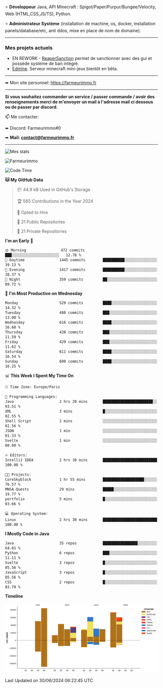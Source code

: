 ⭐ **Développeur** Java, API Minecraft : Spigot/Paper/Purpur/Bungee/Velocity, Web (HTML,CSS,JS/TS), Python.

⭐ **Administrateur Système** (installation de machine, os, docker, installation panels/database/etc, anti ddos, mise en place de nom de domaine).

---

### Mes projets actuels
- EN REWORK - [ReaperSanction](https://www.spigotmc.org/resources/reapersanction.89580/) permet de sanctionner avec des gui et possède système de ban intégré.
- [Edmine](https://edmine.net). Serveur minecraft mini-jeux bientôt en bêta.

---

➥ Mon site personnel: https://farmeurimmo.fr

---

**Si vous souhaitez commander un service / passer commande / avoir des renseignements merci de m'envoyer un mail à l'adresse mail ci dessous ou de passer par discord.**

📫 Me contacter:
 
   ➥ Discord: Farmeurimmo#0
   
   ➥ **Mail: contact@farmeurimmo.fr**

---

![Mes stats](https://github-readme-stats.farmeurimmo.fr/api?username=Farmeurimmo&count_private=true&show_icons=true&theme=radical)

<img src="https://komarev.com/ghpvc/?username=Farmeurimmo" alt="Farmeurimmo" />

<!--START_SECTION:waka-->
![Code Time](http://img.shields.io/badge/Code%20Time-1%2C398%20hrs%205%20mins-blue)

**🐱 My GitHub Data** 

> 📦 44.9 kB Used in GitHub's Storage 
 > 
> 🏆 565 Contributions in the Year 2024
 > 
> 💼 Opted to Hire
 > 
> 📜 21 Public Repositories 
 > 
> 🔑 21 Private Repositories 
 > 
**I'm an Early 🐤** 

```text
🌞 Morning                472 commits         ███░░░░░░░░░░░░░░░░░░░░░░   12.78 % 
🌆 Daytime                1445 commits        ██████████░░░░░░░░░░░░░░░   39.13 % 
🌃 Evening                1417 commits        ██████████░░░░░░░░░░░░░░░   38.37 % 
🌙 Night                  359 commits         ██░░░░░░░░░░░░░░░░░░░░░░░   09.72 % 
```
📅 **I'm Most Productive on Wednesday** 

```text
Monday                   529 commits         ████░░░░░░░░░░░░░░░░░░░░░   14.32 % 
Tuesday                  480 commits         ███░░░░░░░░░░░░░░░░░░░░░░   13.00 % 
Wednesday                616 commits         ████░░░░░░░░░░░░░░░░░░░░░   16.68 % 
Thursday                 428 commits         ███░░░░░░░░░░░░░░░░░░░░░░   11.59 % 
Friday                   429 commits         ███░░░░░░░░░░░░░░░░░░░░░░   11.62 % 
Saturday                 611 commits         ████░░░░░░░░░░░░░░░░░░░░░   16.54 % 
Sunday                   600 commits         ████░░░░░░░░░░░░░░░░░░░░░   16.25 % 
```


📊 **This Week I Spent My Time On** 

```text
🕑︎ Time Zone: Europe/Paris

💬 Programming Languages: 
Java                     2 hrs 20 mins       ███████████████████████░░   93.51 % 
XML                      3 mins              █░░░░░░░░░░░░░░░░░░░░░░░░   02.55 % 
Shell Script             2 mins              ░░░░░░░░░░░░░░░░░░░░░░░░░   01.56 % 
JSON                     1 min               ░░░░░░░░░░░░░░░░░░░░░░░░░   01.33 % 
Svelte                   1 min               ░░░░░░░░░░░░░░░░░░░░░░░░░   00.80 % 

🔥 Editors: 
IntelliJ IDEA            2 hrs 30 mins       █████████████████████████   100.00 % 

🐱‍💻 Projects: 
CoreSkyblock             1 hr 55 mins        ███████████████████░░░░░░   76.57 % 
MNSA-Quests              29 mins             █████░░░░░░░░░░░░░░░░░░░░   19.77 % 
portfolio                5 mins              █░░░░░░░░░░░░░░░░░░░░░░░░   03.66 % 

💻 Operating System: 
Linux                    2 hrs 30 mins       █████████████████████████   100.00 % 
```

**I Mostly Code in Java** 

```text
Java                     35 repos            ████████████████░░░░░░░░░   64.81 % 
Python                   6 repos             ███░░░░░░░░░░░░░░░░░░░░░░   11.11 % 
Svelte                   3 repos             █░░░░░░░░░░░░░░░░░░░░░░░░   05.56 % 
JavaScript               3 repos             █░░░░░░░░░░░░░░░░░░░░░░░░   05.56 % 
CSS                      2 repos             █░░░░░░░░░░░░░░░░░░░░░░░░   03.70 % 
```



**Timeline**

![Lines of Code chart](https://raw.githubusercontent.com/Farmeurimmo/Farmeurimmo/main/assets/bar_graph.png)


 Last Updated on 30/06/2024 06:22:45 UTC
<!--END_SECTION:waka-->
